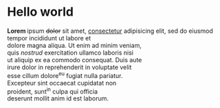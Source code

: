 <!DOCTYPE html>
<html>
<head>
	<title>Sahafa nomi</title>
</head>
<body>
	<h1>Hello world</h1>	
	<p>
		<b> Lorem </b> ipsum <del>dolor</del> sit amet, <ins>consectetur</ins> adipisicing elit, 
		sed do eiusmod tempor incididunt ut labore et <br>
		dolore magna aliqua. Ut enim ad minim veniam,<br>
		quis <i>nostrud</i> exercitation ullamco laboris nisi<br>
		ut aliquip ex ea commodo consequat. Duis aute<br>
		irure dolor in reprehenderit in voluptate velit <br>
		esse cillum dolore<sup>eu</sup> fugiat nulla pariatur. <br>
		Excepteur sint occaecat cupidatat non<br>
		proident, sunt<sup>in</sup>  culpa qui officia <br>
		deserunt mollit anim id est laborum.<br>
	</p>
</body>
</html>
